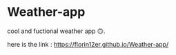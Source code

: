 # Weather-app


cool and fuctional weather app 🙃.

here is the link : https://florin12er.github.io/Weather-app/
